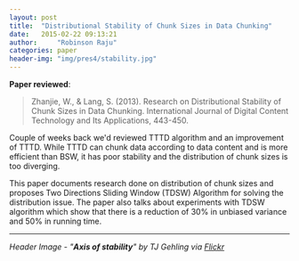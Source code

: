 ```yaml
---
layout: post
title:  "Distributional Stability of Chunk Sizes in Data Chunking"
date:   2015-02-22 09:13:21
author:     "Robinson Raju"
categories: paper 
header-img: "img/pres4/stability.jpg"
---
```


**Paper reviewed**:

> Zhanjie, W., & Lang, S. (2013). Research on Distributional Stability of Chunk Sizes in Data Chunking. International Journal of Digital Content Technology and Its Applications, 443-450.

Couple of weeks back we'd reviewed TTTD algorithm and an improvement of TTTD. While TTTD can chunk data according to data content and is more efficient than BSW, it has poor stability and the distribution of chunk sizes is too diverging. 

This paper documents research done on distribution of chunk sizes and proposes Two Directions Sliding Window (TDSW) Algorithm for solving the distribution issue.  The paper also talks about experiments with TDSW algorithm which show that there is a reduction of 30% in unbiased variance 
and 50% in running time. 

---
_Header Image - "**Axis of stability**" by TJ Gehling via [Flickr](https://flic.kr/p/f2t2ps)_




